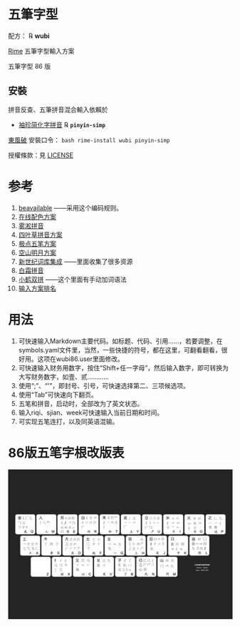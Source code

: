 # 五筆字型

配方： ℞ **wubi**

[Rime](https://rime.im) 五筆字型輸入方案

五筆字型 86 版

## 安裝

拼音反查、五筆拼音混合輸入依賴於

  - [袖珍简化字拼音](https://github.com/rime/rime-pinyin-simp) ℞ **`pinyin-simp`**

[東風破](https://github.com/rime/plum) 安裝口令： `bash rime-install wubi pinyin-simp`

授權條款：見 [LICENSE](LICENSE)

# 参考
1. [beavailable](https://github.com/beavailable/better-wubi) ——采用这个编码规则。
2. [在线配色方案](https://fxliang.github.io/RimeSeeMe/)
3. [雾淞拼音](https://github.com/iDvel/rime-ice)
4. [四叶草拼音方案](https://github.com/fkxxyz/rime-cloverpinyin)
5. [极点五笔方案](https://github.com/KyleBing/rime-wubi86-jidian)
6. [空山明月方案](http://98wb.ysepan.com/)
7. [新世纪词库集成](https://06wb.github.io/Tables/index.html) ——里面收集了很多资源
8. [白霜拼音](https://github.com/gaboolic/rime-frost)
9. [小鹤双拼](https://github.com/boomker/rime-fast-xhup) ——这个里面有手动加词语法
10. [输入方案排名](https://github.com/ayaka14732/awesome-rime)

# 用法
1. 可快速输入Markdown主要代码。如标题、代码、引用……，若要调整，在symbols.yaml文件里，当然，一些快捷的符号，都在这里，可翻看翻看，很好用。这项在wubi86.user里面修改。
2. 可快速输入财务用数字，按住“Shift+任一字母”，然后输入数字，即可转换为大写财务数字，如壹、贰…………
3. 使用“;”、“'”，即封号、引号，可快速选择第二、三项候选项。
4. 使用“Tab”可快速向下翻页。
5. 五笔和拼音，启动时，全部改为了英文状态。
6. 输入riqi、sjian、week可快速输入当前日期和时间。
7. 可实现五笔连打，以及同英语混输。

# 86版五笔字根改版表
![86版五笔字根改版表](https://github.com/ernsky/tuku/blob/main/image/WallPaper-005-3120x2080.png)
